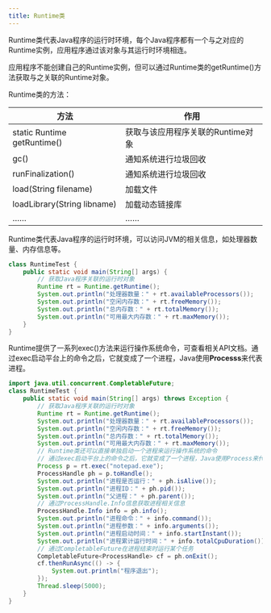 ```yaml
---
title: Runtime类
---
```


Runtime类代表Java程序的运行时环境，每个Java程序都有一个与之对应的Runtime实例，应用程序通过该对象与其运行时环境相连。

应用程序不能创建自己的Runtime实例，但可以通过Runtime类的getRuntime()方法获取与之关联的Runtime对象。

Runtime类的方法：

| 方法                         | 作用                              |
| ---------------------------- | --------------------------------- |
| static  Runtime getRuntime() | 获取与该应用程序关联的Runtime对象 |
| gc()                         | 通知系统进行垃圾回收              |
| runFinalization()            | 通知系统进行垃圾回收              |
| load(String  filename)       | 加载文件                          |
| loadLibrary(String  libname) | 加载动态链接库                    |
| ……                           | ……                                |

Runtime类代表Java程序的运行时环境，可以访问JVM的相关信息，如处理器数量、内存信息等。

```java
class RuntimeTest {
    public static void main(String[] args) {
        // 获取Java程序关联的运行时对象
        Runtime rt = Runtime.getRuntime();
        System.out.println("处理器数量：" + rt.availableProcessors());
        System.out.println("空闲内存数：" + rt.freeMemory());
        System.out.println("总内存数：" + rt.totalMemory());
        System.out.println("可用最大内存数：" + rt.maxMemory());
    }
}
```

Runtime提供了一系列exec()方法来运行操作系统命令，可查看相关API文档。通过exec启动平台上的命令之后，它就变成了一个进程，Java使用**Processs**来代表进程。

```java
import java.util.concurrent.CompletableFuture;
class RuntimeTest {
    public static void main(String[] args) throws Exception {
        // 获取Java程序关联的运行时对象
        Runtime rt = Runtime.getRuntime();
        System.out.println("处理器数量：" + rt.availableProcessors());
        System.out.println("空闲内存数：" + rt.freeMemory());
        System.out.println("总内存数：" + rt.totalMemory());
        System.out.println("可用最大内存数：" + rt.maxMemory());
        // Runtime类还可以直接单独启动一个进程来运行操作系统的命令
        // 通过exec启动平台上的命令之后，它就变成了一个进程，Java使用Process来代表进程
        Process p = rt.exec("notepad.exe");
        ProcessHandle ph = p.toHandle();
        System.out.println("进程是否运行：" + ph.isAlive());
        System.out.println("进程ID：" + ph.pid());
        System.out.println("父进程：" + ph.parent());
        // 通过ProcessHandle.Info信息获取进程相关信息
        ProcessHandle.Info info = ph.info();
        System.out.println("进程命令：" + info.command());
        System.out.println("进程参数：" + info.arguments());
        System.out.println("进程启动时间：" + info.startInstant());
        System.out.println("进程累计运行时间：" + info.totalCpuDuration());
        // 通过CompletableFuture在进程结束时运行某个任务
        CompletableFuture<ProcessHandle> cf = ph.onExit();
        cf.thenRunAsync(() -> {
            System.out.println("程序退出");
        });
        Thread.sleep(5000);
    }
}
```

